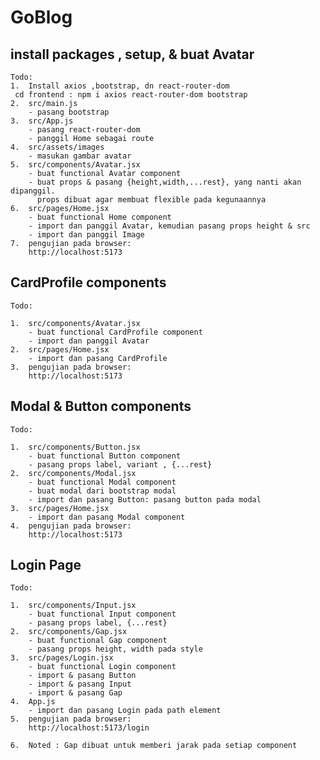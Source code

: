 # GoBlog

## install packages , setup, & buat Avatar

    Todo:
    1.  Install axios ,bootstrap, dn react-router-dom
     cd frontend : npm i axios react-router-dom bootstrap
    2.  src/main.js
        - pasang bootstrap
    3.  src/App.js
        - pasang react-router-dom
        - panggil Home sebagai route
    4.  src/assets/images
        - masukan gambar avatar
    5.  src/components/Avatar.jsx
        - buat functional Avatar component
        - buat props & pasang {height,width,...rest}, yang nanti akan dipanggil.
          props dibuat agar membuat flexible pada kegunaannya
    6.  src/pages/Home.jsx
        - buat functional Home component
        - import dan panggil Avatar, kemudian pasang props height & src
        - import dan panggil Image
    7.  pengujian pada browser:
        http://localhost:5173

## CardProfile components

    Todo:

    1.  src/components/Avatar.jsx
        - buat functional CardProfile component
        - import dan panggil Avatar
    2.  src/pages/Home.jsx
        - import dan pasang CardProfile
    3.  pengujian pada browser:
        http://localhost:5173

## Modal & Button components

    Todo:

    1.  src/components/Button.jsx
        - buat functional Button component
        - pasang props label, variant , {...rest}
    2.  src/components/Modal.jsx
        - buat functional Modal component
        - buat modal dari bootstrap modal
        - import dan pasang Button: pasang button pada modal
    3.  src/pages/Home.jsx
        - import dan pasang Modal component
    4.  pengujian pada browser:
        http://localhost:5173

## Login Page

    Todo:

    1.  src/components/Input.jsx
        - buat functional Input component
        - pasang props label, {...rest}
    2.  src/components/Gap.jsx
        - buat functional Gap component
        - pasang props height, width pada style
    3.  src/pages/Login.jsx
        - buat functional Login component
        - import & pasang Button
        - import & pasang Input
        - import & pasang Gap
    4.  App.js
        - import dan pasang Login pada path element
    5.  pengujian pada browser:
        http://localhost:5173/login

    6.  Noted : Gap dibuat untuk memberi jarak pada setiap component
